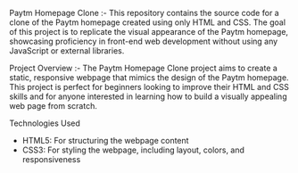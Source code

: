 Paytm Homepage Clone :-
 This repository contains the source code for a clone of the Paytm homepage created using only HTML and CSS. The goal of this project is to replicate the visual appearance of the Paytm homepage, showcasing proficiency in front-end web development without using any JavaScript or external libraries.

Project Overview :-
 The Paytm Homepage Clone project aims to create a static, responsive webpage that mimics the design of the Paytm homepage. This project is perfect for beginners looking to improve their HTML and CSS skills and for anyone interested in learning how to build a visually appealing web page from scratch.

Technologies Used
* HTML5: For structuring the webpage content
* CSS3: For styling the webpage, including layout, colors, and responsiveness
